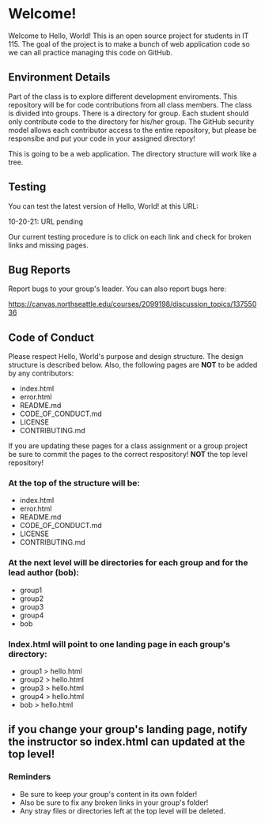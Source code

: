 # Welcome!

Welcome to Hello, World! This is an open source project for students in IT 115. The goal of the project is to make a bunch of web application code so we can all practice
managing this code on GitHub. 

## Environment Details

Part of the class is to explore different development enviroments. This repository will be for code contributions from all class members. The class is divided into groups.
There is a directory for group. Each student should only contribute code to the directory for his/her group. The GitHub security model allows each contributor access
to the entire repository, but please be responsibe and put your code in your assigned directory!

This is going to be a web application. The directory structure will work like a tree.

## Testing

You can test the latest version of Hello, World! at this URL:

10-20-21: URL pending

Our current testing procedure is to click on each link and check for broken links and missing pages. 

## Bug Reports

Report bugs to your group's leader. You can also report bugs here:

https://canvas.northseattle.edu/courses/2099198/discussion_topics/13755036

## Code of Conduct

Please respect Hello, World's purpose and design structure. The design structure is described below. 
Also, the following pages are **NOT** to be added by any contributors:

* index.html
* error.html
* README.md
* CODE_OF_CONDUCT.md
* LICENSE
* CONTRIBUTING.md

If you are updating these pages for a class assignment or a group project be sure to commit the pages to
the correct respository! **NOT** the top level repository!

### At the top of the structure will be:

* index.html
* error.html
* README.md
* CODE_OF_CONDUCT.md
* LICENSE
* CONTRIBUTING.md

### At the next level will be directories for each group and for the lead author (bob):

* group1
* group2
* group3
* group4
* bob

### Index.html will point to one landing page in each group's directory:

* group1 > hello.html
* group2 > hello.html
* group3 > hello.html
* group4 > hello.html
* bob > hello.html

## if you change your group's landing page, notify the instructor so index.html can updated at the top level!

### Reminders

* Be sure to keep your group's content in its own folder!
* Also be sure to fix any broken links in your group's folder!
* Any stray files or directories left at the top level will be deleted.


